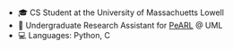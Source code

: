 - 🎓 CS Student at the University of Massachuetts Lowell
- 🦾 Undergraduate Research Assistant for [PeARL](https://www.pearl-robotics.com) @ UML
- 💻 Languages: Python, C

<!---
cjcocokrisp/cjcocokrisp is a ✨ special ✨ repository because its `README.md` (this file) appears on your GitHub profile.
You can click the Preview link to take a look at your changes.
--->
